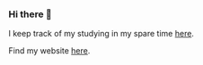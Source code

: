 ### Hi there 👋

I keep track of my studying in my spare time [here](https://github.com/wimdetroyer/study-notes).

Find my website [here](https://wimdetroyer.com/).
<!--
**wimdetroyer/wimdetroyer** is a ✨ _special_ ✨ repository because its `README.md` (this file) appears on your GitHub profile.

Here are some ideas to get you started:

- 🔭 I’m currently working on ...
- 🌱 I’m currently learning ...
- 👯 I’m looking to collaborate on ...
- 🤔 I’m looking for help with ...
- 💬 Ask me about ...
- 📫 How to reach me: ...
- 😄 Pronouns: ...
- ⚡ Fun fact: ...
-->
